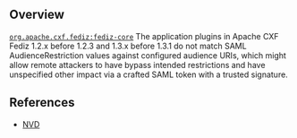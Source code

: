 ## Overview
[`org.apache.cxf.fediz:fediz-core`](http://search.maven.org/#search%7Cga%7C1%7Ca%3A%22fediz-core%22)
The application plugins in Apache CXF Fediz 1.2.x before 1.2.3 and 1.3.x before 1.3.1 do not match SAML AudienceRestriction values against configured audience URIs, which might allow remote attackers to have bypass intended restrictions and have unspecified other impact via a crafted SAML token with a trusted signature.

## References
- [NVD](https://web.nvd.nist.gov/view/vuln/detail?vulnId=CVE-2016-4464)
